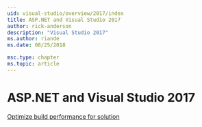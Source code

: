 ```yaml
---
uid: visual-studio/overview/2017/index
title: ASP.NET and Visual Studio 2017
author: rick-anderson
description: "Visual Studio 2017"
ms.author: riande
ms.date: 08/25/2018

msc.type: chapter
ms.topic: article
---
```

# ASP.NET and Visual Studio 2017

[Optimize build performance for solution](xref:visual-studio/overview/2017/optimize-build-perf)
